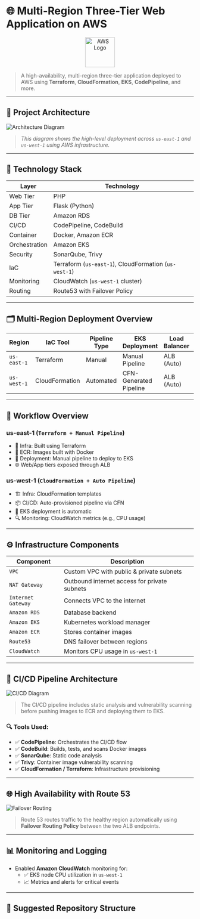 # 🌐 Multi-Region Three-Tier Web Application on AWS

<div align="center">
  <img src="https://upload.wikimedia.org/wikipedia/commons/thumb/9/93/Amazon_Web_Services_Logo.svg/2560px-Amazon_Web_Services_Logo.svg.png" height="80" alt="AWS Logo"/>
</div>

> A high-availability, multi-region three-tier application deployed to AWS using **Terraform**, **CloudFormation**, **EKS**, **CodePipeline**, and more.

---

## 📁 Project Architecture

![Architecture Diagram](images/architecture-diagram.png)

> _This diagram shows the high-level deployment across `us-east-1` and `us-west-1` using AWS infrastructure._

---

## 🔧 Technology Stack

| Layer         | Technology                       |
|---------------|----------------------------------|
| Web Tier      | PHP                              |
| App Tier      | Flask (Python)                   |
| DB Tier       | Amazon RDS                       |
| CI/CD         | CodePipeline, CodeBuild          |
| Container     | Docker, Amazon ECR               |
| Orchestration | Amazon EKS                       |
| Security      | SonarQube, Trivy                 |
| IaC           | Terraform (`us-east-1`), CloudFormation (`us-west-1`) |
| Monitoring    | CloudWatch (`us-west-1` cluster) |
| Routing       | Route53 with Failover Policy     |

---

## 🗂️ Multi-Region Deployment Overview

| Region       | IaC Tool       | Pipeline Type      | EKS Deployment      | Load Balancer | Monitoring  |
|--------------|----------------|--------------------|---------------------|----------------|-------------|
| `us-east-1`  | Terraform       | Manual             | Manual Pipeline      | ALB (Auto)     | ❌          |
| `us-west-1`  | CloudFormation | Automated          | CFN-Generated Pipeline | ALB (Auto)     | ✅ CloudWatch |

---

## 🚀 Workflow Overview

### us-east-1 (`Terraform + Manual Pipeline`)
- 🔨 Infra: Built using Terraform
- 🐳 ECR: Images built with Docker
- 🚀 Deployment: Manual pipeline to deploy to EKS
- 🌐 Web/App tiers exposed through ALB

### us-west-1 (`CloudFormation + Auto Pipeline`)
- 🏗️ Infra: CloudFormation templates
- 📦 CI/CD: Auto-provisioned pipeline via CFN
- 🔁 EKS deployment is automatic
- 🔍 Monitoring: CloudWatch metrics (e.g., CPU usage)

---

## ⚙️ Infrastructure Components

| Component        | Description                              |
|------------------|------------------------------------------|
| `VPC`            | Custom VPC with public & private subnets |
| `NAT Gateway`    | Outbound internet access for private subnets |
| `Internet Gateway`| Connects VPC to the internet             |
| `Amazon RDS`     | Database backend                         |
| `Amazon EKS`     | Kubernetes workload manager              |
| `Amazon ECR`     | Stores container images                  |
| `Route53`        | DNS failover between regions             |
| `CloudWatch`     | Monitors CPU usage in `us-west-1`        |

---

## 🔁 CI/CD Pipeline Architecture

![CI/CD Diagram](images/cicd-pipeline.png)

> The CI/CD pipeline includes static analysis and vulnerability scanning before pushing images to ECR and deploying them to EKS.

### 🔍 Tools Used:
- ✅ **CodePipeline**: Orchestrates the CI/CD flow
- ✅ **CodeBuild**: Builds, tests, and scans Docker images
- ✅ **SonarQube**: Static code analysis
- ✅ **Trivy**: Container image vulnerability scanning
- ✅ **CloudFormation / Terraform**: Infrastructure provisioning

---

## 🌐 High Availability with Route 53

![Failover Routing](images/route53-failover.png)

> Route 53 routes traffic to the healthy region automatically using **Failover Routing Policy** between the two ALB endpoints.

---

## 📊 Monitoring and Logging

- Enabled **Amazon CloudWatch** monitoring for:
  - ✅ EKS node CPU utilization in `us-west-1`
  - 📈 Metrics and alerts for critical events

---

## 📁 Suggested Repository Structure

